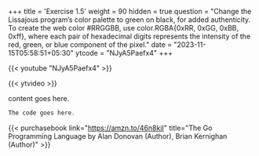 +++
title = 'Exercise 1.5'
weight = 90
hidden = true
question = "Change the Lissajous program’s color palette to green on black, for added authenticity. To create the web color #RRGGBB, use color.RGBA{0xRR, 0xGG, 0xBB, 0xff}, where each pair of hexadecimal digits represents the intensity of the red, green, or blue component of the pixel."
date = "2023-11-15T05:58:51+05:30"
ytcode = "NJyA5Paefx4"
+++

{{< youtube "NJyA5Paefx4" >}}



{{< ytvideo >}}

content goes here.

```go
The code goes here.
```

{{< purchasebook link="https://amzn.to/46n8kiI" title="The Go Programming Language by Alan Donovan (Author), Brian Kernighan (Author)" >}}
